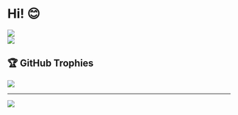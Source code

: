 <h1>Hi! 😊 </h1>

![](https://github-readme-streak-stats.herokuapp.com/?user=IsabelaSiqueira1&theme=tokyonight&hide_border=false)<br/>
![](https://github-readme-stats.vercel.app/api/top-langs/?username=IsabelaSiqueira1&theme=tokyonight&hide_border=false&include_all_commits=false&count_private=true&layout=compact)

## 🏆 GitHub Trophies
![](https://github-profile-trophy.vercel.app/?username=IsabelaSiqueira1&theme=tokyonight&no-frame=false&no-bg=false&margin-w=4)

---
<div> 
    <a href="https://www.linkedin.com/in/isabela-siqueira-28a85a17b/" target="_blank"><img src="https://img.shields.io/badge/-LinkedIn-%230077B5?style=for-the-badge&logo=linkedin&logoColor=white" target="_blank"></a>
</div>  

